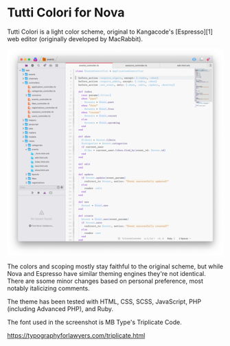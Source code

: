 # Tutti Colori for Nova

Tutti Colori is a light color scheme, original to Kangacode's [Espresso][1] web editor (originally developed by MacRabbit).

![](https://raw.githubusercontent.com/chipotle/tutti-colori-theme/master/Images/tutti-colori-nova.png)

The colors and scoping mostly stay faithful to the original scheme, but while Nova and Espresso have similar theming engines they're not identical. There are ssome minor changes based on personal preference, most notably italicizing comments.

The theme has been tested with HTML, CSS, SCSS, JavaScript, PHP (including Advanced PHP), and Ruby.

The font used in the screenshot is MB Type's Triplicate Code.

https://typographyforlawyers.com/triplicate.html
